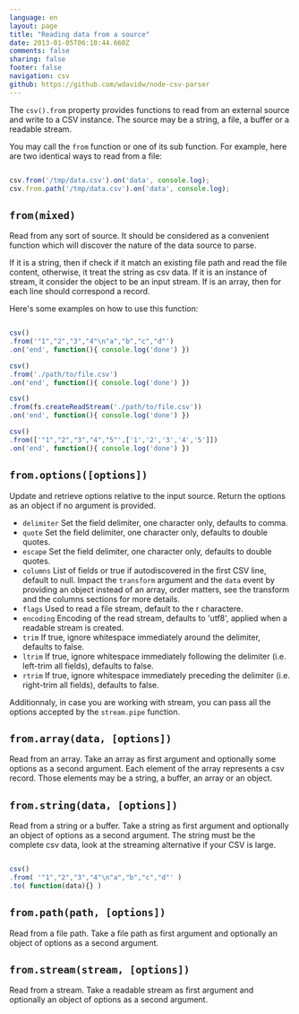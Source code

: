 ```yaml
---
language: en
layout: page
title: "Reading data from a source"
date: 2013-01-05T06:10:44.660Z
comments: false
sharing: false
footer: false
navigation: csv
github: https://github.com/wdavidw/node-csv-parser
---
```



The `csv().from` property provides functions to read from an external 
source and write to a CSV instance. The source may be a string, a file, 
a buffer or a readable stream.   

You may call the `from` function or one of its sub function. For example, 
here are two identical ways to read from a file:

```javascript

csv.from('/tmp/data.csv').on('data', console.log);
csv.from.path('/tmp/data.csv').on('data', console.log);
```


<a name="from"></a>
`from(mixed)`
-------------

Read from any sort of source. It should be considered as a convenient function which 
will discover the nature of the data source to parse.   

If it is a string, then if check if it match an existing file path and read the file content, 
otherwise, it treat the string as csv data. If it is an instance of stream, it consider the
object to be an input stream. If is an array, then for each line should correspond a record.

Here's some examples on how to use this function:

```javascript

csv()
.from('"1","2","3","4"\n"a","b","c","d"')
.on('end', function(){ console.log('done') })

csv()
.from('./path/to/file.csv')
.on('end', function(){ console.log('done') })

csv()
.from(fs.createReadStream('./path/to/file.csv'))
.on('end', function(){ console.log('done') })

csv()
.from(['"1","2","3","4","5"',['1','2','3','4','5']])
.on('end', function(){ console.log('done') })
```



<a name="from.options"></a>
`from.options([options])`
-------------------------

Update and retrieve options relative to the input source. Return 
the options as an object if no argument is provided.

*   `delimiter`   Set the field delimiter, one character only, defaults to comma.
*   `quote`       Set the field delimiter, one character only, defaults to double quotes.
*   `escape`      Set the field delimiter, one character only, defaults to double quotes.
*   `columns`     List of fields or true if autodiscovered in the first CSV line, default to null. Impact the `transform` argument and the `data` event by providing an object instead of an array, order matters, see the transform and the columns sections for more details.
*   `flags`       Used to read a file stream, default to the r charactere.
*   `encoding`    Encoding of the read stream, defaults to 'utf8', applied when a readable stream is created.
*   `trim`        If true, ignore whitespace immediately around the delimiter, defaults to false.
*   `ltrim`       If true, ignore whitespace immediately following the delimiter (i.e. left-trim all fields), defaults to false.
*   `rtrim`       If true, ignore whitespace immediately preceding the delimiter (i.e. right-trim all fields), defaults to false.

Additionnaly, in case you are working with stream, you can pass all 
the options accepted by the `stream.pipe` function.


<a name="from.array"></a>
`from.array(data, [options])`
------------------------------

Read from an array. Take an array as first argument and optionally 
some options as a second argument. Each element of the array 
represents a csv record. Those elements may be a string, a buffer, an 
array or an object.


<a name="from.string"></a>
`from.string(data, [options])`
-------------------------------

Read from a string or a buffer. Take a string as first argument and 
optionally an object of options as a second argument. The string 
must be the complete csv data, look at the streaming alternative if your 
CSV is large.

```javascript

csv()
.from( '"1","2","3","4"\n"a","b","c","d"' )
.to( function(data){} )
```



<a name="from.path"></a>
`from.path(path, [options])`
----------------------------

Read from a file path. Take a file path as first argument and optionally an object 
of options as a second argument.


<a name="from.stream"></a>
`from.stream(stream, [options])`
--------------------------------

Read from a stream. Take a readable stream as first argument and optionally 
an object of options as a second argument.

